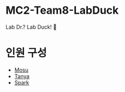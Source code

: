 # MC2-Team8-LabDuck
Lab Dr.? Lab Duck! 🦆

# 인원 구성

* [Mosu](https://github.com/chongin12) 
* [Tanya](https://github.com/seoyounghan) 
* [Spark](https://github.com/swpark95) 
